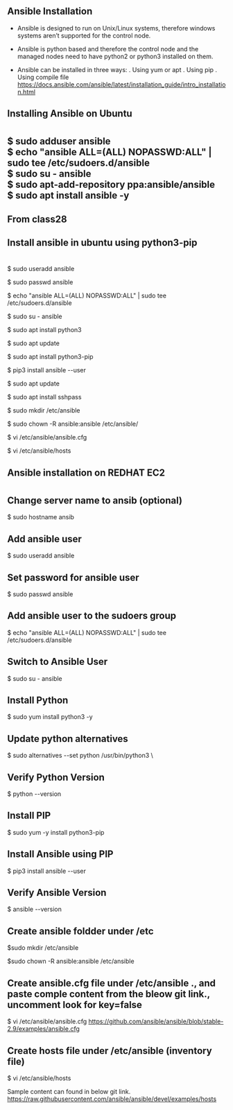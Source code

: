 ## **Ansible Installation**

- Ansible is designed to run on Unix/Linux systems, therefore windows systems aren’t
supported for the control node.
- Ansible is python based and therefore the control node and the managed nodes need to
have python2 or python3 installed on them.

- Ansible can be installed in three ways:
  . Using yum or apt
  . Using pip
  . Using compile file
https://docs.ansible.com/ansible/latest/installation_guide/intro_installation.html

## **Installing Ansible on Ubuntu**
#
  $ sudo adduser ansible \
  $ echo "ansible ALL=(ALL) NOPASSWD:ALL" | sudo tee /etc/sudoers.d/ansible \
  $ sudo su - ansible \
  $ sudo apt-add-repository ppa:ansible/ansible \
  $ sudo apt install ansible -y
----------------------------------------------------
From class28 
---------------------------------------------
## Install ansible in ubuntu using python3-pip
#
$ sudo useradd ansible

$ sudo passwd ansible

$ echo "ansible  ALL=(ALL) NOPASSWD:ALL" | sudo tee /etc/sudoers.d/ansible

$ sudo su - ansible

$ sudo apt install python3

$ sudo apt update

$ sudo apt install python3-pip

$ pip3 install ansible --user

$ sudo apt update

$ sudo apt install sshpass

$ sudo mkdir /etc/ansible

$ sudo chown -R ansible:ansible /etc/ansible/

$ vi  /etc/ansible/ansible.cfg

$ vi  /etc/ansible/hosts




## **Ansible installation on REDHAT EC2**
#
  ## Change server name to ansib (optional)
  $ sudo hostname ansib
  ## Add ansible user
  $ sudo useradd ansible 
  ## Set password for ansible user
  $ sudo passwd ansible
  ## Add ansible user to the sudoers group
  $ echo "ansible ALL=(ALL) NOPASSWD:ALL" | sudo tee /etc/sudoers.d/ansible 
  ## Switch to Ansible User
  $ sudo su - ansible
  ## Install Python
  $ sudo yum install python3 -y 
  ## Update python alternatives
  $ sudo alternatives --set python /usr/bin/python3 \
  ## Verify Python Version
  $ python --version
  ## Install PIP
  $ sudo yum -y install python3-pip 
  ## Install Ansible using PIP
  $ pip3 install ansible --user
  ## Verify Ansible Version
  $ ansible --version
  ## Create ansible foldder under /etc
  $sudo mkdir /etc/ansible 
  
  $sudo chown -R ansible:ansible /etc/ansible
  
  ## Create ansible.cfg file under /etc/ansible ., and paste comple content from the bleow git link., uncomment look for key=false
  $ vi  /etc/ansible/ansible.cfg
        https://github.com/ansible/ansible/blob/stable-2.9/examples/ansible.cfg
  
 ## Create hosts file under /etc/ansible (inventory file)
  $ vi  /etc/ansible/hosts

Sample content can found in below git link.
        https://raw.githubusercontent.com/ansible/ansible/devel/examples/hosts
 

